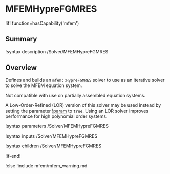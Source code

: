 # MFEMHypreFGMRES

!if! function=hasCapability('mfem')

## Summary

!syntax description /Solver/MFEMHypreFGMRES

## Overview

Defines and builds an `mfem::HypreFGMRES` solver to use as an iterative solver to solve the MFEM equation system.

Not compatible with use on partially assembled equation systems.

A Low-Order-Refined (LOR) version of this solver may be used instead by setting the parameter 
[!param](/Solvers/MFEMHypreFGMRES/low_order_refined) to `true`. Using an LOR solver improves performance for high polynomial 
order systems.

!syntax parameters /Solver/MFEMHypreFGMRES

!syntax inputs /Solver/MFEMHypreFGMRES

!syntax children /Solver/MFEMHypreFGMRES

!if-end!

!else
!include mfem/mfem_warning.md
